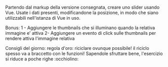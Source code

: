 Partendo dal markup della versione consegnata, creare uno slider usando Vue.
Usate i dati presenti, modificandone la posizione, in modo che siano utilizzabili nell'istanza di Vue in uso.

Bonus:
1 - Aggiungere le thumbnails che si illuminano quando la relativa immagine e' attiva
2-  Aggiungere un evento di click sulle thumbnails per rendere attiva l'immagine relativa

Consigli del giorno:
regola d'oro: riciclare ovunque possibile!
il riciclo spesso va a braccetto con le funzioni! Sapendole sfruttare bene, l'esercizio si riduce a poche righe :occhiolino:

